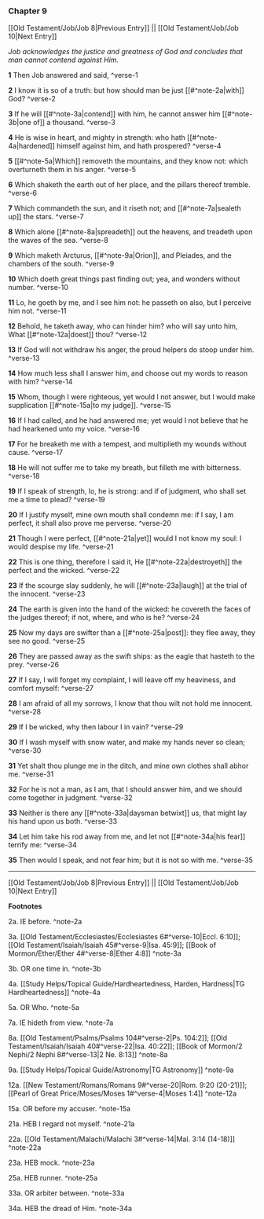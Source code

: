 ### Chapter 9

[[Old Testament/Job/Job 8|Previous Entry]]  ||  [[Old Testament/Job/Job 10|Next Entry]]

*Job acknowledges the justice and greatness of God and concludes that man cannot contend against Him.*

**1**  Then Job answered and said, ^verse-1

**2**  I know it is so of a truth: but how should man be just [[#^note-2a|with]] God? ^verse-2

**3**  If he will [[#^note-3a|contend]] with him, he cannot answer him [[#^note-3b|one of]] a thousand. ^verse-3

**4**  He is wise in heart, and mighty in strength: who hath [[#^note-4a|hardened]] himself against him, and hath prospered? ^verse-4

**5**  [[#^note-5a|Which]] removeth the mountains, and they know not: which overturneth them in his anger. ^verse-5

**6**  Which shaketh the earth out of her place, and the pillars thereof tremble. ^verse-6

**7**  Which commandeth the sun, and it riseth not; and [[#^note-7a|sealeth up]] the stars. ^verse-7

**8**  Which alone [[#^note-8a|spreadeth]] out the heavens, and treadeth upon the waves of the sea. ^verse-8

**9**  Which maketh Arcturus, [[#^note-9a|Orion]], and Pleiades, and the chambers of the south. ^verse-9

**10**  Which doeth great things past finding out; yea, and wonders without number. ^verse-10

**11**  Lo, he goeth by me, and I see him not: he passeth on also, but I perceive him not. ^verse-11

**12**  Behold, he taketh away, who can hinder him? who will say unto him, What [[#^note-12a|doest]] thou? ^verse-12

**13**  If God will not withdraw his anger, the proud helpers do stoop under him. ^verse-13

**14**  How much less shall I answer him, and choose out my words to reason with him? ^verse-14

**15**  Whom, though I were righteous, yet would I not answer, but I would make supplication [[#^note-15a|to my judge]]. ^verse-15

**16**  If I had called, and he had answered me; yet would I not believe that he had hearkened unto my voice. ^verse-16

**17**  For he breaketh me with a tempest, and multiplieth my wounds without cause. ^verse-17

**18**  He will not suffer me to take my breath, but filleth me with bitterness. ^verse-18

**19**  If I speak of strength, lo, he is strong: and if of judgment, who shall set me a time to plead? ^verse-19

**20**  If I justify myself, mine own mouth shall condemn me: if I say, I am perfect, it shall also prove me perverse. ^verse-20

**21**  Though I were perfect, [[#^note-21a|yet]] would I not know my soul: I would despise my life. ^verse-21

**22**  This is one thing, therefore I said it, He [[#^note-22a|destroyeth]] the perfect and the wicked. ^verse-22

**23**  If the scourge slay suddenly, he will [[#^note-23a|laugh]] at the trial of the innocent. ^verse-23

**24**  The earth is given into the hand of the wicked: he covereth the faces of the judges thereof; if not, where, and who is he? ^verse-24

**25**  Now my days are swifter than a [[#^note-25a|post]]: they flee away, they see no good. ^verse-25

**26**  They are passed away as the swift ships: as the eagle that hasteth to the prey. ^verse-26

**27**  If I say, I will forget my complaint, I will leave off my heaviness, and comfort myself: ^verse-27

**28**  I am afraid of all my sorrows, I know that thou wilt not hold me innocent. ^verse-28

**29**  If I be wicked, why then labour I in vain? ^verse-29

**30**  If I wash myself with snow water, and make my hands never so clean; ^verse-30

**31**  Yet shalt thou plunge me in the ditch, and mine own clothes shall abhor me. ^verse-31

**32**  For he is not a man, as I am, that I should answer him, and we should come together in judgment. ^verse-32

**33**  Neither is there any [[#^note-33a|daysman betwixt]] us, that might lay his hand upon us both. ^verse-33

**34**  Let him take his rod away from me, and let not [[#^note-34a|his fear]] terrify me: ^verse-34

**35**  Then would I speak, and not fear him; but it is not so with me. ^verse-35


---
[[Old Testament/Job/Job 8|Previous Entry]]  ||  [[Old Testament/Job/Job 10|Next Entry]]


**Footnotes**


2a. IE before. ^note-2a

3a. [[Old Testament/Ecclesiastes/Ecclesiastes 6#^verse-10|Eccl. 6:10]]; [[Old Testament/Isaiah/Isaiah 45#^verse-9|Isa. 45:9]]; [[Book of Mormon/Ether/Ether 4#^verse-8|Ether 4:8]] ^note-3a

3b. OR one time in. ^note-3b

4a. [[Study Helps/Topical Guide/Hardheartedness, Harden, Hardness|TG Hardheartedness]] ^note-4a

5a. OR Who. ^note-5a

7a. IE hideth from view. ^note-7a

8a. [[Old Testament/Psalms/Psalms 104#^verse-2|Ps. 104:2]]; [[Old Testament/Isaiah/Isaiah 40#^verse-22|Isa. 40:22]]; [[Book of Mormon/2 Nephi/2 Nephi 8#^verse-13|2 Ne. 8:13]] ^note-8a

9a. [[Study Helps/Topical Guide/Astronomy|TG Astronomy]] ^note-9a

12a. [[New Testament/Romans/Romans 9#^verse-20|Rom. 9:20 (20-21)]]; [[Pearl of Great Price/Moses/Moses 1#^verse-4|Moses 1:4]] ^note-12a

15a. OR before my accuser. ^note-15a

21a. HEB I regard not myself. ^note-21a

22a. [[Old Testament/Malachi/Malachi 3#^verse-14|Mal. 3:14 (14-18)]] ^note-22a

23a. HEB mock. ^note-23a

25a. HEB runner. ^note-25a

33a. OR arbiter between. ^note-33a

34a. HEB the dread of Him. ^note-34a